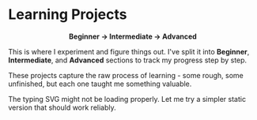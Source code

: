 # Learning Projects

<div align="center">

**Beginner → Intermediate → Advanced**

</div>

This is where I experiment and figure things out. I've split it into **Beginner**, **Intermediate**, and **Advanced** sections to track my progress step by step.

These projects capture the raw process of learning - some rough, some unfinished, but each one taught me something valuable.

The typing SVG might not be loading properly. Let me try a simpler static version that should work reliably.
